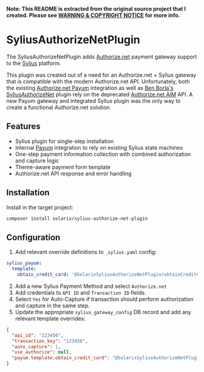**Note: This README is extracted from the original source project that I created. Please see [WARNING & COPYRIGHT NOTICE](../../../README.md#warning--copyright-notice) for more info.**

# SyliusAuthorizeNetPlugin

The SyliusAuthorizeNetPlugin adds [Authorize.net](https://www.authorize.net/) payment gateway support to the [Sylius](https://sylius.com/) platform.

This plugin was created out of a need for an Authorize.net + Sylius gateway that is compatible with the modern Authorize.net API. Unfortunately, both the existing [Authorize.net Payum](https://github.com/Payum/Payum/tree/master/src/Payum/AuthorizeNet/Aim) integration as well as [Ben Borla's SyliusAuthorizeNet](https://github.com/benborla/sylius-authorize-net) plugin rely on the deprecated [Authorize.net AIM](https://developer.authorize.net/api/upgrade_guide.html#aim) API. A new Payum gateway and integrated Sylius plugin was the only way to create a functional Authorize.net solution.

## Features

- Sylius plugin for single-step installation
- Internal [Payum](https://github.com/Payum/Payum) integration to rely on existing Sylius state machines
- One-step payment information collection with combined authorization and capture logic
- Theme-aware payment form template
- Authorize.net API response and error handling

## Installation

Install in the target project:

```bash
composer install solarix/sylius-authorize-net-plugin
```

## Configuration

1. Add relevant override definitions to `_sylius.yaml` config:

```yaml
sylius_payum:
  template:
    obtain_credit_card: '@SolarixSyliusAuthorizeNetPlugin/obtainCreditCard.html.twig'
```

2. Add a new Sylius Payment Method and select `Authorize.net`
3. Add credentials to `API ID` and `Transaction ID` fields.
4. Select `Yes` for Auto-Capture if transaction should perform authorization and capture in the same step.
5. Update the appropriate `sylius_gateway_config` DB record and add any relevant template overrides:

```json
{
  "api_id": "123456",
  "transaction_key": "123456",
  "auto_capture": 1,
  "use_authorize": null,
  "payum.template.obtain_credit_card": "@SolarixSyliusAuthorizeNetPlugin/obtainCreditCard.html.twig"
}
```

